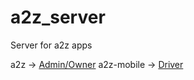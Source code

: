 # a2z_server
Server for a2z apps

a2z -> [Admin/Owner](https://github.com/spaulsteinberg/a2z)
a2z-mobile -> [Driver](https://github.com/spaulsteinberg/a2z-mobile)

